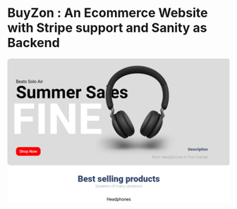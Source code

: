 # BuyZon : An Ecommerce Website with Stripe support and Sanity as Backend

![Banner](/Github_Files/images/Banner.png)
